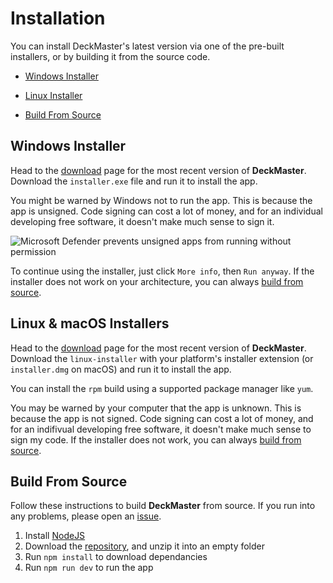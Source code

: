 # Installation

You can install DeckMaster's latest version via one of the pre-built installers, or by building it from the source code.

- [Windows Installer](#windows-installer)

- [Linux Installer](#linux-installer)

- [Build From Source](#build-from-source)


## Windows Installer

Head to the [download](https://github.com/TheOtterlord/deckmaster/releases/latest) page for the most recent version of **DeckMaster**.
Download the `installer.exe` file and run it to install the app.

You might be warned by Windows not to run the app.
This is because the app is unsigned.
Code signing can cost a lot of money, and for an individual developing free software, it doesn't make much sense to sign it.

![Microsoft Defender prevents unsigned apps from running without permission](assets/win-protect1.png)

To continue using the installer, just click `More info`, then `Run anyway`. 
If the installer does not work on your architecture, you can always [build from source](#build-from-source).


## Linux & macOS Installers

Head to the [download](https://github.com/TheOtterlord/deckmaster/releases/latest) page for the most recent version of **DeckMaster**.
Download the `linux-installer` with your platform's installer extension (or `installer.dmg` on macOS) and run it to install the app. 

You can install the `rpm` build using a supported package manager like `yum`. 

You may be warned by your computer that the app is unknown.
This is because the app is not signed. 
Code signing can cost a lot of money, and for an indifivual developing free software, it doesn't make much sense to sign my code.
If the installer does not work, you can always [build from source](#build-from-source).


## Build From Source

Follow these instructions to build **DeckMaster** from source. 
If you run into any problems, please open an [issue](https://github.com/TheOtterlord/deckmaster/issues).

1. Install [NodeJS](https://nodejs.org)
2. Download the [repository](https://github.com/TheOtterlord/deckmaster/archive/master.zip), and unzip it into an empty folder
3. Run `npm install` to download dependancies
4. Run `npm run dev` to run the app
